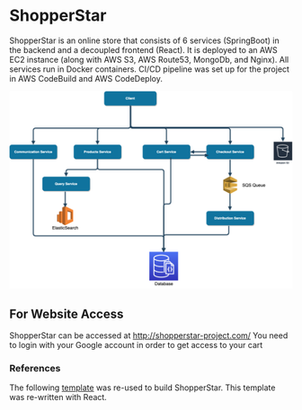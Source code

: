 # ShopperStar
ShopperStar is an online store that consists of 6 services (SpringBoot) in the backend and a decoupled frontend (React). It is deployed to an AWS EC2 instance (along with AWS S3, AWS Route53, MongoDb, and Nginx). All services run in Docker containers. CI/CD pipeline was set up for the project in AWS CodeBuild and AWS CodeDeploy.

![Alt](images/diagram.png)

## For Website Access
ShopperStar can be accessed at http://shopperstar-project.com/ You need to login with your Google account in order to get access to your cart

 ### References
 The following [template](https://colorlib.com/wp/template/sublime/) was re-used to build ShopperStar. This template was re-written with React.
